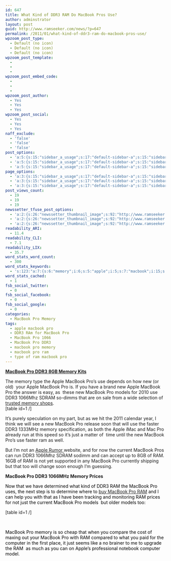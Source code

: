 ```yaml
---
id: 647
title: What Kind of DDR3 RAM Do MacBook Pros Use?
author: adminstrator
layout: post
guid: http://www.ramseeker.com/news/?p=647
permalink: /2011/01/what-kind-of-ddr3-ram-do-macbook-pros-use/
wpzoom_post_type:
  - Default (no icon)
  - Default (no icon)
  - Default (no icon)
wpzoom_post_template:
  - 
  - 
  - 
wpzoom_post_embed_code:
  - 
  - 
  - 
wpzoom_post_author:
  - Yes
  - Yes
  - Yes
wpzoom_post_social:
  - Yes
  - Yes
  - Yes
naff_exclude:
  - 'false'
  - 'false'
  - 'false'
post_options:
  - 'a:5:{s:15:"sidebar_a_usage";s:17:"default-sidebar-a";s:15:"sidebar_b_usage";s:17:"default-sidebar-b";s:9:"hwa_usage";s:17:"default-headerbar";s:8:"ad_above";s:0:"";s:8:"ad_below";s:0:"";}'
  - 'a:5:{s:15:"sidebar_a_usage";s:17:"default-sidebar-a";s:15:"sidebar_b_usage";s:17:"default-sidebar-b";s:9:"hwa_usage";s:17:"default-headerbar";s:8:"ad_above";s:0:"";s:8:"ad_below";s:0:"";}'
  - 'a:5:{s:15:"sidebar_a_usage";s:17:"default-sidebar-a";s:15:"sidebar_b_usage";s:17:"default-sidebar-b";s:9:"hwa_usage";s:17:"default-headerbar";s:8:"ad_above";s:0:"";s:8:"ad_below";s:0:"";}'
page_options:
  - 'a:3:{s:15:"sidebar_a_usage";s:17:"default-sidebar-a";s:15:"sidebar_b_usage";s:17:"default-sidebar-b";s:9:"hwa_usage";s:17:"default-headerbar";}'
  - 'a:3:{s:15:"sidebar_a_usage";s:17:"default-sidebar-a";s:15:"sidebar_b_usage";s:17:"default-sidebar-b";s:9:"hwa_usage";s:17:"default-headerbar";}'
  - 'a:3:{s:15:"sidebar_a_usage";s:17:"default-sidebar-a";s:15:"sidebar_b_usage";s:17:"default-sidebar-b";s:9:"hwa_usage";s:17:"default-headerbar";}'
post_views_count:
  - 19
  - 19
  - 19
newssetter_tfuse_post_options:
  - 'a:2:{s:26:"newssetter_thumbnail_image";s:92:"http://www.ramseeker.com/wp-content/uploads/2011/03/Screen-shot-2011-03-24-at-1.55.27-PM.png";s:24:"newssetter_disable_image";s:4:"true";}'
  - 'a:2:{s:26:"newssetter_thumbnail_image";s:92:"http://www.ramseeker.com/wp-content/uploads/2011/03/Screen-shot-2011-03-24-at-1.55.27-PM.png";s:24:"newssetter_disable_image";s:4:"true";}'
  - 'a:2:{s:26:"newssetter_thumbnail_image";s:92:"http://www.ramseeker.com/wp-content/uploads/2011/03/Screen-shot-2011-03-24-at-1.55.27-PM.png";s:24:"newssetter_disable_image";s:4:"true";}'
readability_ARI:
  - 11.4
readability_CLI:
  - 7.1
readability_LIX:
  - 35.7
word_stats_word_count:
  - 300
word_stats_keywords:
  - 's:123:"a:7:{s:6:"memory";i:6;s:5:"apple";i:5;s:7:"macbook";i:15;s:6:"models";i:3;s:4:"ddr3";i:6;s:7:"1066mhz";i:3;s:4:"just";i:3;}";'
word_stats_cached:
  - 1
fsb_social_twitter:
  - 0
fsb_social_facebook:
  - 0
fsb_social_google:
  - 0
categories:
  - MacBook Pro Memory
tags:
  - apple macbook pro
  - DDR3 RAm for MacBook Pro
  - MacBook Pro 1066
  - MacBook Pro DDR3
  - macbook pro memory
  - macbook pro ram
  - type of ram macbook pro
---
```

**[MacBook Pro DDR3 8GB Memory Kits][1]**

The memory type the Apple MacBook Pro&#8217;s use depends on how new (or old)  your Apple MacBook Pro is. If you have a brand new Apple MacBook Pro the answer is easy, as  these new MacBook Pro models for 2010 use DDR3 1066Mhz SDRAM so-dimms that are on sale from a wide selection of [trusted memory shops][2].  
[table id=1 /]

It&#8217;s purely speculation on my part, but as we hit the 2011 calendar year, I think we will see a new MacBook Pro release soon that will use the faster DDR3 1333MHz memory specification, as both the Apple iMac and Mac Pro already run at this speed so it&#8217;s just a matter of  time until the new MacBook Pro&#8217;s use faster ram as well.

But I&#8217;m not an [Apple Rumor ][3]website, and for now the current MacBook Pros can run DDR3 1066Mhz SDRAM sodimm and can accept up to 8GB of RAM. 16GB of RAM is not yet supported in any MacBook Pro currently shipping but that too will change soon enough I&#8217;m guessing.

**MacBook Pro DDR3 1066MHz Memory Prices**

<span style="color: #000000;">Now that we have determined what kind of DDR3 RAM the MacBook Pro uses, the next step is to determine where to <a title="buy macbook pro ram" href="http://www.ramseeker.com">buy MacBook Pro RAM</a> and I can help you with that as I have been tracking and monitoring RAM prices for not just the current MacBook Pro models  but older models too: </span>

[table id=1 /]

<span style="color: #000000;"><br /> </span>

<span style="color: #000000;">MacBook Pro memory is so cheap that when you compare the cost of maxing out your MacBook Pro with RAM compared to what you paid for the computer in the first place, it just seems like a no brainer to me to upgrade the RAM  as much as you can on Apple&#8217;s professional notebook computer model. </span>

 [1]: http://www.amazon.com/gp/product/B001PS9UKW/ref=as_li_ss_tl?ie=UTF8&tag=ramseeker-20&linkCode=as2&camp=1789&creative=390957&creativeASIN=B001PS9UKW
 [2]: http://www.ramseeker.com "trusted memory shops"
 [3]: http://www.applerumors.com "apple rumor site"